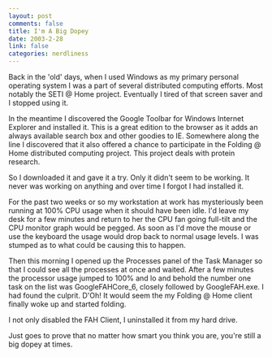 ```yaml
--- 
layout: post
comments: false
title: I'm A Big Dopey
date: 2003-2-28
link: false
categories: nerdliness
---
```

Back in the 'old' days, when I used Windows as my primary personal operating system I was a part of several distributed computing efforts. Most notably the SETI @ Home project. Eventually I tired of that screen saver and I stopped using it.

In the meantime I discovered the Google Toolbar for Windows Internet Explorer and installed it. This is a great edition to the browser as it adds an always available search box and other goodies to IE. Somewhere along the line I discovered that it also offered a chance to participate in the Folding @ Home distributed computing project. This project deals with protein research.

So I downloaded it and gave it a try. Only it didn't seem to be working. It never was working on anything and over time I forgot I had installed it.

For the past two weeks or so my workstation at work has mysteriously been running at 100% CPU usage when it should have been idle. I'd leave my desk for a few minutes and return to her the CPU fan going full-tilt and the CPU monitor graph would be pegged. As soon as I'd move the mouse or use the keyboard the usage would drop back to normal usage levels. I was stumped as to what could be causing this to happen.

Then this morning I opened up the Processes panel of the Task Manager so that I could see all the processes at once and waited. After a few minutes the processor usage jumped to 100% and lo and behold the number one task on the list was GoogleFAHCore_6, closely followed by GoogleFAH.exe. I had found the culprit. D'Oh! It would seem the my Folding @ Home client finally woke up and started folding.

I not only disabled the FAH Client, I uninstalled it from my hard drive.

Just goes to prove that no matter how smart you think you are, you're still a big dopey at times.

